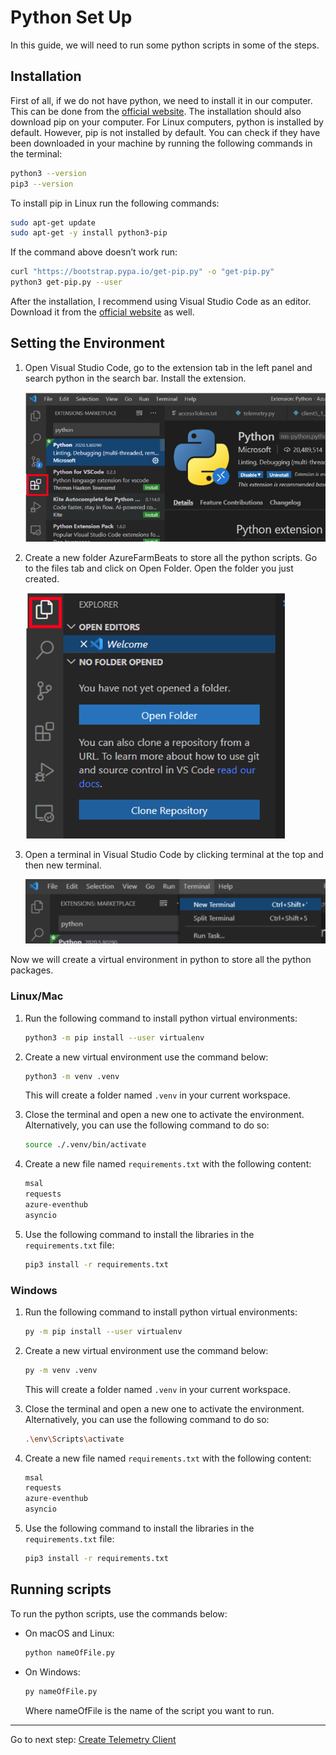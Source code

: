 # Python Set Up

In this guide, we will need to run some python scripts in some of the steps.

## Installation

First of all, if we do not have python, we need to install it in our computer. This can be done from the [official website](https://www.python.org/downloads/). The installation should also download pip on your computer.
For Linux computers, python is installed by default. However, pip is not installed by default. You can check if they have been downloaded in your machine by running the following commands in the terminal:

```bash
python3 --version
pip3 --version
```

To install pip in Linux run the following commands:

```bash
sudo apt-get update
sudo apt-get -y install python3-pip
```

If the command above doesn’t work run:

```bash
curl "https://bootstrap.pypa.io/get-pip.py" -o "get-pip.py"
python3 get-pip.py --user
```

After the installation, I recommend using Visual Studio Code as an editor. Download it from the [official website](https://code.visualstudio.com/) as well.

## Setting the Environment

1. Open Visual Studio Code, go to the extension tab in the left panel and search python in the search bar. Install the extension.

    ![python extension](./media/python_extension.png)

1. Create a new folder AzureFarmBeats to store all the python scripts. Go to the files tab and click on Open Folder. Open the folder you just created.

    ![files tab](./media/files_tab.png)

1. Open a terminal in Visual Studio Code by clicking terminal at the top and then new terminal.

    ![new terminal](./media/new_terminal.png)

Now we will create a virtual environment in python to store all the python packages.

### Linux/Mac

1. Run the following command to install python virtual environments:

    ```bash
    python3 -m pip install --user virtualenv
    ```

2. Create a new virtual environment use the command below:

    ```bash
    python3 -m venv .venv
    ```

    This will create a folder named `.venv` in your current workspace.

3. Close the terminal and open a new one to activate the environment. Alternatively, you can use the following command to do so:

    ```bash
    source ./.venv/bin/activate
    ```

4. Create a new file named `requirements.txt` with the following content:

    ```txt
    msal
    requests
    azure-eventhub
    asyncio
    ```

5. Use the following command to install the libraries in the `requirements.txt` file:

    ```bash
    pip3 install -r requirements.txt
    ```

### Windows

1. Run the following command to install python virtual environments:

    ```bash
    py -m pip install --user virtualenv
    ```

2. Create a new virtual environment use the command below:

    ```bash
    py -m venv .venv
    ```

    This will create a folder named `.venv` in your current workspace.

3. Close the terminal and open a new one to activate the environment. Alternatively, you can use the following command to do so:

    ```bash
    .\env\Scripts\activate
    ```

4. Create a new file named `requirements.txt` with the following content:

    ```txt
    msal
    requests
    azure-eventhub
    asyncio
    ```

5. Use the following command to install the libraries in the `requirements.txt` file:

    ```bash
    pip3 install -r requirements.txt
    ```

## Running scripts

To run the python scripts, use the commands below:

- On macOS and Linux:

    ```bash
    python nameOfFile.py
    ```

- On Windows:

    ```cmd
    py nameOfFile.py
    ```

    Where nameOfFile is the name of the script you want to run.

-------
Go to next step: [Create Telemetry Client](./Create_telemetry_client.md)
